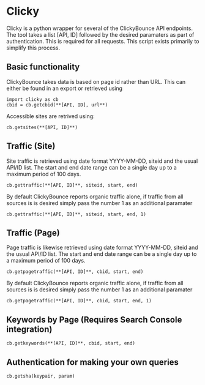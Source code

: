 # Clicky
Clicky is a python wrapper for several of the ClickyBounce API endpoints. The tool takes a list [API, ID] followed by the desired paramaters as part of authentication. This is required for all requests. This script exists primarily to simplify this process.

## Basic functionality
ClickyBounce takes data is based on page id rather than URL. This can either be found in an export or retrieved using 

```
import clicky as cb
cbid = cb.getcbid(**[API, ID], url**) 
```

Accessible sites are retrived using:
```
cb.getsites(**[API, ID]**)
```

## Traffic (Site)
Site traffic is retrieved using date format YYYY-MM-DD, siteid and the usual API/ID list. The start and end date range can be a single day up to a maximum period of 100 days.
```
cb.gettraffic(**[API, ID]**, siteid, start, end)
```

By default ClickyBounce reports organic traffic alone, if traffic from all sources is is desired simply pass the number 1 as an additional paramater
```
cb.gettraffic(**[API, ID]**, siteid, start, end, 1)
```

## Traffic (Page)
Page traffic is likewise retrieved using date format YYYY-MM-DD, siteid and the usual API/ID list. The start and end date range can be a single day up to a maximum period of 100 days.

```
cb.getpagetraffic(**[API, ID]**, cbid, start, end)
```

By default ClickyBounce reports organic traffic alone, if traffic from all sources is is desired simply pass the number 1 as an additional paramater
```
cb.getpagetraffic(**[API, ID]**, cbid, start, end, 1)
```

## Keywords by Page (Requires Search Console integration)
```
cb.getkeywords(**[API, ID]**, cbid, start, end)
```

## Authentication for making your own queries
```
cb.getsha(keypair, param)
```